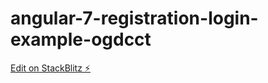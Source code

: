 # angular-7-registration-login-example-ogdcct

[Edit on StackBlitz ⚡️](https://stackblitz.com/edit/angular-7-registration-login-example-ogdcct)